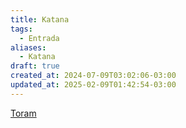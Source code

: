 ```yaml
---
title: Katana
tags:
  - Entrada
aliases:
  - Katana
draft: true
created_at: 2024-07-09T03:02:06-03:00
updated_at: 2025-02-09T01:42:54-03:00
---
```


[Toram](../../26/entrada/Toram.md)

